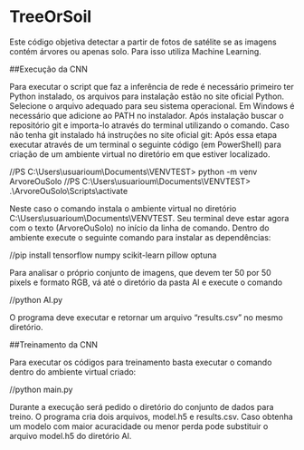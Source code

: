 # TreeOrSoil
Este código objetiva detectar a partir de fotos de satélite se as imagens contém árvores ou apenas solo.  Para isso utiliza Machine Learning.

##Execução da CNN

Para executar o script que faz a inferência de rede é necessário primeiro ter Python instalado, os arquivos para instalação estão no site oficial Python. Selecione o arquivo adequado para seu sistema operacional. Em Windows é necessário que adicione ao PATH no instalador.
Após instalação buscar o repositório git e importa-lo através do terminal utilizando o comando. Caso não tenha git instalado há instruções no site oficial git:
Após essa etapa executar através de um terminal o seguinte código (em PowerShell) para criação de um ambiente virtual no diretório em que estiver localizado. 

//PS C:\Users\usuarioum\Documents\VENVTEST> python -m venv ArvoreOuSolo
//PS C:\Users\usuarioum\Documents\VENVTEST> .\ArvoreOuSolo\Scripts\activate
 
Neste caso o comando instala o ambiente virtual no diretório C:\Users\usuarioum\Documents\VENVTEST. Seu terminal deve estar agora com o texto (ArvoreOuSolo) no início da linha de comando.
Dentro do ambiente execute o seguinte comando para instalar as dependências:

//pip install  tensorflow numpy scikit-learn pillow optuna

Para analisar o próprio conjunto de imagens, que devem ter 50 por 50 pixels e formato RGB, vá até o diretório da pasta AI e execute o comando 

//python AI.py

O programa deve executar e retornar um arquivo “results.csv” no mesmo diretório.

##Treinamento da CNN

Para executar os códigos para treinamento basta executar o comando dentro do ambiente virtual criado:

//python main.py 

Durante a execução será pedido o diretório do conjunto de dados para treino.  O programa cria dois arquivos, model.h5 e results.csv. Caso obtenha um modelo com maior acuracidade ou menor perda pode substituir o arquivo model.h5 do diretório AI.
 
